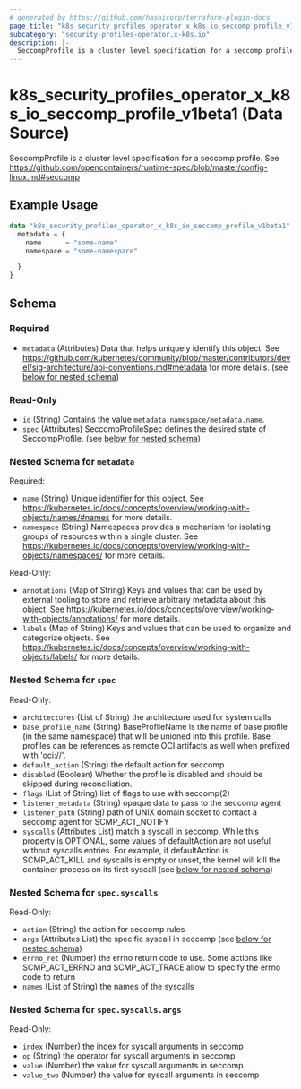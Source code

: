 ```yaml
---
# generated by https://github.com/hashicorp/terraform-plugin-docs
page_title: "k8s_security_profiles_operator_x_k8s_io_seccomp_profile_v1beta1 Data Source - terraform-provider-k8s"
subcategory: "security-profiles-operator.x-k8s.io"
description: |-
  SeccompProfile is a cluster level specification for a seccomp profile. See https://github.com/opencontainers/runtime-spec/blob/master/config-linux.md#seccomp
---
```


# k8s_security_profiles_operator_x_k8s_io_seccomp_profile_v1beta1 (Data Source)

SeccompProfile is a cluster level specification for a seccomp profile. See https://github.com/opencontainers/runtime-spec/blob/master/config-linux.md#seccomp

## Example Usage

```terraform
data "k8s_security_profiles_operator_x_k8s_io_seccomp_profile_v1beta1" "example" {
  metadata = {
    name      = "some-name"
    namespace = "some-namespace"

  }
}
```

<!-- schema generated by tfplugindocs -->
## Schema

### Required

- `metadata` (Attributes) Data that helps uniquely identify this object. See https://github.com/kubernetes/community/blob/master/contributors/devel/sig-architecture/api-conventions.md#metadata for more details. (see [below for nested schema](#nestedatt--metadata))

### Read-Only

- `id` (String) Contains the value `metadata.namespace/metadata.name`.
- `spec` (Attributes) SeccompProfileSpec defines the desired state of SeccompProfile. (see [below for nested schema](#nestedatt--spec))

<a id="nestedatt--metadata"></a>
### Nested Schema for `metadata`

Required:

- `name` (String) Unique identifier for this object. See https://kubernetes.io/docs/concepts/overview/working-with-objects/names/#names for more details.
- `namespace` (String) Namespaces provides a mechanism for isolating groups of resources within a single cluster. See https://kubernetes.io/docs/concepts/overview/working-with-objects/namespaces/ for more details.

Read-Only:

- `annotations` (Map of String) Keys and values that can be used by external tooling to store and retrieve arbitrary metadata about this object. See https://kubernetes.io/docs/concepts/overview/working-with-objects/annotations/ for more details.
- `labels` (Map of String) Keys and values that can be used to organize and categorize objects. See https://kubernetes.io/docs/concepts/overview/working-with-objects/labels/ for more details.


<a id="nestedatt--spec"></a>
### Nested Schema for `spec`

Read-Only:

- `architectures` (List of String) the architecture used for system calls
- `base_profile_name` (String) BaseProfileName is the name of base profile (in the same namespace) that will be unioned into this profile. Base profiles can be references as remote OCI artifacts as well when prefixed with 'oci://'.
- `default_action` (String) the default action for seccomp
- `disabled` (Boolean) Whether the profile is disabled and should be skipped during reconciliation.
- `flags` (List of String) list of flags to use with seccomp(2)
- `listener_metadata` (String) opaque data to pass to the seccomp agent
- `listener_path` (String) path of UNIX domain socket to contact a seccomp agent for SCMP_ACT_NOTIFY
- `syscalls` (Attributes List) match a syscall in seccomp. While this property is OPTIONAL, some values of defaultAction are not useful without syscalls entries. For example, if defaultAction is SCMP_ACT_KILL and syscalls is empty or unset, the kernel will kill the container process on its first syscall (see [below for nested schema](#nestedatt--spec--syscalls))

<a id="nestedatt--spec--syscalls"></a>
### Nested Schema for `spec.syscalls`

Read-Only:

- `action` (String) the action for seccomp rules
- `args` (Attributes List) the specific syscall in seccomp (see [below for nested schema](#nestedatt--spec--syscalls--args))
- `errno_ret` (Number) the errno return code to use. Some actions like SCMP_ACT_ERRNO and SCMP_ACT_TRACE allow to specify the errno code to return
- `names` (List of String) the names of the syscalls

<a id="nestedatt--spec--syscalls--args"></a>
### Nested Schema for `spec.syscalls.args`

Read-Only:

- `index` (Number) the index for syscall arguments in seccomp
- `op` (String) the operator for syscall arguments in seccomp
- `value` (Number) the value for syscall arguments in seccomp
- `value_two` (Number) the value for syscall arguments in seccomp

